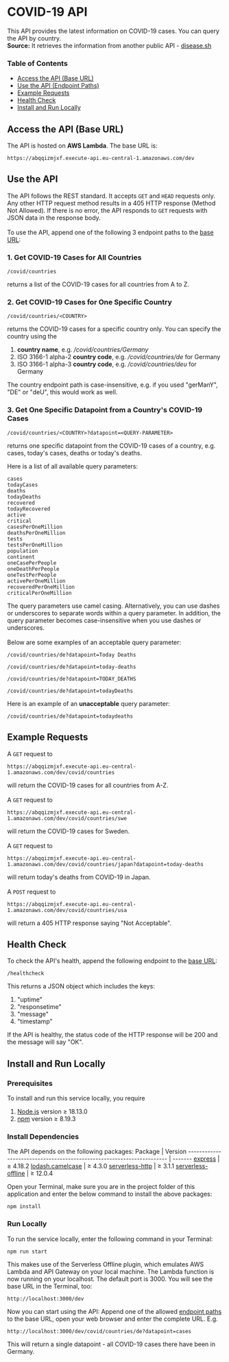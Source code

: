 # COVID-19 API
This API provides the latest information on COVID-19 cases. You can query the API by country. 
\
__Source:__ It retrieves the information from another public API - [disease.sh](https://disease.sh/)

### Table of Contents
* [Access the API (Base URL)](#access) 
* [Use the API (Endpoint Paths)](#usage)
* [Example Requests](#examples)
* [Health Check](#healthcheck)
* [Install and Run Locally](#local)


<a name="access"></a>
## Access the API (Base URL)
The API is hosted on __AWS Lambda__. The base URL is:

```
https://abqqizmjxf.execute-api.eu-central-1.amazonaws.com/dev
```


<a name="usage"></a>
## Use the API
The API follows the REST standard. It accepts `GET` and `HEAD` requests only. Any other HTTP request method results in a 405 HTTP response (Method Not Allowed). If there is no error, the API responds to `GET` requests with JSON data in the response body.
\
\
To use the API, append one of the following 3 endpoint paths to the [base URL](#access):

### 1. Get COVID-19 Cases for All Countries
```
/covid/countries
```

returns a list of the COVID-19 cases for all countries from A to Z.


### 2. Get COVID-19 Cases for One Specific Country
```
/covid/countries/<COUNTRY>
```

returns the COVID-19 cases for a specific country only. You can specify the country using the

1. __country name__, e.g. _/covid/countries/Germany_
2. ISO 3166-1 alpha-2 __country code__, e.g. _/covid/countries/de_ for Germany
2. ISO 3166-1 alpha-3 __country code__, e.g. _/covid/countries/deu_ for Germany

The country endpoint path is case-insensitive, e.g. if you used "gerManY", "DE" or "deU", this would work as well.


### 3. Get One Specific Datapoint from a Country's COVID-19 Cases
```
/covid/countries/<COUNTRY>?datapoint=<QUERY-PARAMETER>
```

returns one specific datapoint from the COVID-19 cases of a country, e.g. cases, today's cases, deaths or today's deaths.

Here is a list of all available query parameters:
```
cases
todayCases
deaths
todayDeaths
recovered
todayRecovered
active
critical
casesPerOneMillion
deathsPerOneMillion
tests
testsPerOneMillion
population
continent
oneCasePerPeople
oneDeathPerPeople
oneTestPerPeople
activePerOneMillion
recoveredPerOneMillion
criticalPerOneMillion
```

The query parameters use camel casing. Alternatively, you can use dashes or underscores to separate words within a query parameter. In addition, the query parameter becomes case-insensitive when you use dashes or underscores. 
\
\
Below are some examples of an acceptable query parameter:
```
/covid/countries/de?datapoint=Today Deaths

/covid/countries/de?datapoint=today-deaths

/covid/countries/de?datapoint=TODAY_DEATHS

/covid/countries/de?datapoint=todayDeaths
```

Here is an example of an __unacceptable__ query parameter:
```
/covid/countries/de?datapoint=todaydeaths
```


<a name="examples"></a>
## Example Requests
A `GET` request to 
```
https://abqqizmjxf.execute-api.eu-central-1.amazonaws.com/dev/covid/countries
```
will return the COVID-19 cases for all countries from A-Z.
\
\
A `GET` request to 
```
https://abqqizmjxf.execute-api.eu-central-1.amazonaws.com/dev/covid/countries/swe
```
will return the COVID-19 cases for Sweden.
\
\
A `GET` request to 
```
https://abqqizmjxf.execute-api.eu-central-1.amazonaws.com/dev/covid/countries/japan?datapoint=today-deaths
```
will return today's deaths from COVID-19 in Japan.
\
\
A `POST` request to 
```
https://abqqizmjxf.execute-api.eu-central-1.amazonaws.com/dev/covid/countries/usa
```
will return a 405 HTTP response saying "Not Acceptable".


<a name="healthcheck"></a>
## Health Check
To check the API's health, append the following endpoint to the [base URL](#access):

```
/healthcheck
```

This returns a JSON object which includes the keys:
1. "uptime"
2. "responsetime"
3. "message" 
4. "timestamp"

If the API is healthy, the status code of the HTTP response will be 200 and the message will say "OK". 


<a name="local"></a>
## Install and Run Locally

### Prerequisites
To install and run this service locally, you require
1. [Node.js](https://nodejs.org/en/) version ≥ 18.13.0
2. [npm](https://docs.npmjs.com/downloading-and-installing-node-js-and-npm) version ≥ 8.19.3


### Install Dependencies
The API depends on the following packages:
Package                                                                | Version
---------------------------------------------------------------------- | -------
[express](https://www.npmjs.com/package/express)                       | ≥ 4.18.2
[lodash.camelcase](https://www.npmjs.com/package/lodash.camelcase)     | ≥ 4.3.0
[serverless-http](https://www.npmjs.com/package/serverless-http)       | ≥ 3.1.1
[serverless-offline](https://www.npmjs.com/package/serverless-offline) | ≥ 12.0.4


Open your Terminal, make sure you are in the project folder of this application and enter the below command to install the above packages:
```
npm install
````


### Run Locally
To run the service locally, enter the following command in your Terminal:
```
npm run start
````

This makes use of the Serverless Offline plugin, which emulates AWS Lambda and API Gateway on your local machine. The Lambda function is now running on your localhost. The default port is 3000. You will see the base URL in the Terminal, too:
```
http://localhost:3000/dev
````

Now you can start using the API: Append one of the allowed [endpoint paths](#usage) to the base URL, open your web browser and enter the complete URL. E.g.
```
http://localhost:3000/dev/covid/countries/de?datapoint=cases
````
This will return a single datapoint - all COVID-19 cases there have been in Germany.













